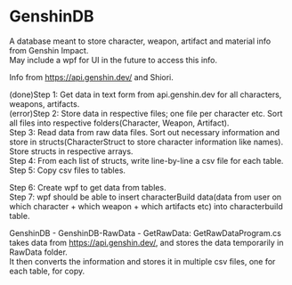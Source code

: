 # GenshinDB
A database meant to store character, weapon, artifact and material info from Genshin Impact.  
May include a wpf for UI in the future to access this info.  

Info from https://api.genshin.dev/ and Shiori.  

(done)Step 1: Get data in text form from api.genshin.dev for all characters, weapons, artifacts.   
(error)Step 2: Store data in respective files; one file per character etc. Sort all files into respective folders(Character, Weapon, Artifact).  
Step 3: Read data from raw data files. Sort out necessary information and store in structs(CharacterStruct to store character information like names).  
                 Store structs in respective arrays.  
Step 4: From each list of structs, write line-by-line a csv file for each table.  
Step 5: Copy csv files to tables.  

Step 6: Create wpf to get data from tables.  
Step 7: wpf should be able to insert characterBuild data(data from user on which character + which weapon + which artifacts etc) into characterbuild table.  



GenshinDB - GenshinDB-RawData - GetRawData: GetRawDataProgram.cs takes data from https://api.genshin.dev/, and stores the data temporarily in RawData folder.   
It then converts the information and stores it in multiple csv files, one for each table, for copy.  
